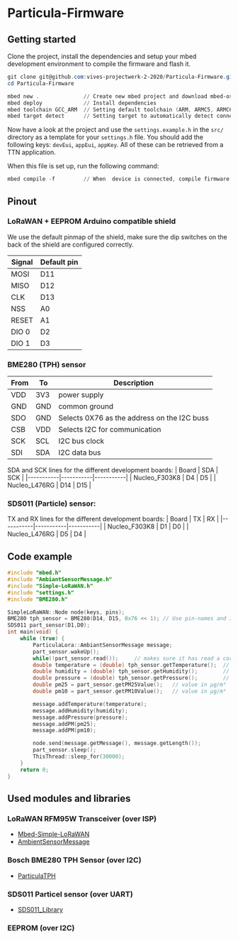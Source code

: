 # Particula-Firmware


## Getting started
Clone the project, install the dependencies and setup your mbed development environment to compile the firmware and flash it.

```PowerShell
git clone git@github.com:vives-projectwerk-2-2020/Particula-Firmware.git
cd Particula-Firmware

mbed new .              // Create new mbed project and download mbed-os library
mbed deploy             // Install dependencies
mbed toolchain GCC_ARM  // Setting default toolchain (ARM, ARMC5, ARMC6, IAR, GCC_ARM)
mbed target detect      // Setting target to automatically detect connected device
```

Now have a look at the project and use the `settings.example.h` in the `src/` directory as a template for your `settings.h` file. You should add the following keys: `devEui`, `appEui`, `appKey`. All of these can be retrieved from a TTN application.

When this file is set up, run the following command:

```PowerShell
mbed compile -f         // When  device is connected, compile firmware and flash device
```

## Pinout
### LoRaWAN + EEPROM Arduino compatible shield
We use the default pinmap of the shield, make sure the dip switches on the back of the shield are configured correctly.

| Signal 	| Default pin
|--|--|
| MOSI 	| D11
| MISO 	| D12
| CLK 	| D13
| NSS 	| A0
| RESET 	| A1
| DIO 0 	| D2
| DIO 1 	| D3

### BME280 (TPH) sensor
| From    | To       | Description         |
|------------|------------|---------------------|
| VDD        | 3V3        | power supply        |
| GND        | GND        | common ground       |
| SDO        | GND        | Selects 0X76 as the address on the I2C buss    |
| CSB        | VDD        | Selects I2C for communication
| SCK        | SCL        | I2C bus clock
| SDI        | SDA        | I2C data bus

SDA and SCK lines for the different development boards:
| Board     | SDA       | SCK       |
|-----------|-----------|-----------|
| Nucleo_F303K8 | D4 | D5 |
| Nucleo_L476RG | D14 | D15 |




### SDS011 (Particle) sensor:
TX and RX lines for the different development boards:
| Board     | TX     | RX      |
|-----------|-----------|-----------|
| Nucleo_F303K8 | D1 | D0 |
| Nucleo_L476RG | D5 | D4 |

## Code example

```cpp
#include "mbed.h"
#include "AmbiantSensorMessage.h"
#include "Simple-LoRaWAN.h"
#include "settings.h"
#include "BME280.h"

SimpleLoRaWAN::Node node(keys, pins);
BME280 tph_sensor = BME280(D14, D15, 0x76 << 1); // Use pin-names and I2C address of your device(s)
SDS011 part_sensor(D1,D0);
int main(void) {
    while (true) {
        ParticulaLora::AmbiantSensorMessage message;
        part_sensor.wakeUp();
        while(!part_sensor.read());     // makes sure it has read a correct value
        double temperature = (double) tph_sensor.getTemperature();  // value in °C
        double humidity = (double) tph_sensor.getHumidity();        // value in %
        double pressure = (double) tph_sensor.getPressure();        // value in hPa
        double pm25 = part_sensor.getPM25Value();   // value in µg/m³
        double pm10 = part_sensor.getPM10Value();   // value in µg/m³

        message.addTemperature(temperature);
        message.addHumidity(humidity);
        message.addPressure(pressure);
        message.addPM(pm25);
        message.addPM(pm10);

        node.send(message.getMessage(), message.getLength());
        part_sensor.sleep();
        ThisThread::sleep_for(30000);
    }
    return 0;
}
```

## Used modules and libraries

### LoRaWAN RFM95W Transceiver (over ISP)
- [Mbed-Simple-LoRaWAN](https://github.com/sillevl/mbed-Simple-LoRaWAN)
- [AmbientSensorMessage](https://github.com/vives-projectwerk-2-2020/AmbiantSensorMessage)

### Bosch BME280 TPH Sensor (over I2C)
- [ParticulaTPH](https://github.com/vives-projectwerk-2-2020/ParticulaTPH)

### SDS011 Particel sensor (over UART)
- [SDS011_Library](https://github.com/vives-projectwerk-2-2020/SDS011_Library)
 
### EEPROM (over I2C)
